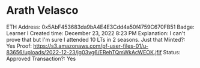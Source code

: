 # Arath Velasco

ETH Address: 0x5AbF453683da9bA4E4E3Cdd4a50f4759C670FB51
Badge: Learner I
Created time: December 23, 2022 8:23 PM
Explanation: I can't prove that but I'm sure I attended 10 LTs in 2 seasons. Just that
Minted?: Yes
Proof: https://s3.amazonaws.com/pf-user-files-01/u-83656/uploads/2022-12-23/jg03vg6/ERehTQmWkAcWEOK.jfif
Status: Approved
Transaction?: Yes